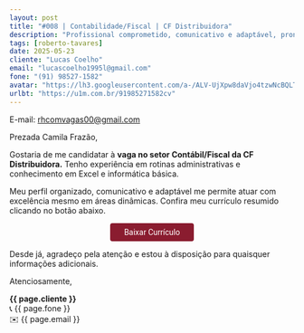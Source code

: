 ```yaml
---
layout: post
title: "#008 | Contabilidade/Fiscal | CF Distribuidora"
description: "Profissional comprometido, comunicativo e adaptável, pronto para agregar valor à equipe!"
tags: [roberto-tavares]
date: 2025-05-23
cliente: "Lucas Coelho"
email: "lucascoelho1995l@gmail.com"
fone: "(91) 98527-1582"
avatar: "https://lh3.googleusercontent.com/a-/ALV-UjXpw8daVjo4tzwNcBQLTYZhzQ7xDQGc4Fifteyjd5WwvB2LYF7vbQ=s240-p-k-no"
urlbt: "https://u1m.com.br/91985271582cv"
---
```

E-mail: rhcomvagas00@gmail.com

Prezada Camila Frazão,

Gostaria de me candidatar à **vaga no setor Contábil/Fiscal da CF Distribuidora.** 
Tenho experiência em rotinas administrativas e conhecimento em Excel e informática básica. 

Meu perfil organizado, comunicativo e adaptável me permite atuar com excelência mesmo em áreas dinâmicas. 
Confira meu currículo resumido clicando no botão abaixo.


<center><a href="{{ page.urlbt }}" class="btn" style="display: inline-block;padding: 8px 25px;color: white;font-size: 14px;text-decoration: none;border-radius: 4px;text-align: center;cursor: pointer;display: inline-block;font-weight: 400;font-family: 'Roboto', Tahoma, Verdana, Segoe, sans-serif;background-color: #8a1c2f;">Baixar Currículo</a></center>

Desde já, agradeço pela atenção e estou à disposição para quaisquer informações adicionais.


Atenciosamente,

**{{ page.cliente }}**<br>
📞 {{ page.fone }}<br>
✉️ {{ page.email }}
